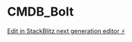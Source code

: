 # CMDB_Bolt

[Edit in StackBlitz next generation editor ⚡️](https://stackblitz.com/~/github.com/robhes/CMDB_Bolt)